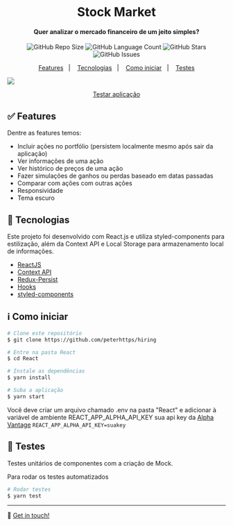 <h1 align="center">Stock Market</h1>
<h4 align="center">
  Quer analizar o mercado financeiro de um jeito simples?
</h4>
<p align="center">
  <img alt="GitHub Repo Size" src="https://img.shields.io/github/repo-size/peterhttps/hiring"/>
  <img alt="GitHub Language Count" src="https://img.shields.io/github/languages/count/peterhttps/hiring"/>
   <img alt="GitHub Stars" src="https://img.shields.io/github/stars/peterhttps/hiring"/>
   <img alt="GitHub Issues" src="https://img.shields.io/github/issues/peterhttps/hiring"/>
  </p>

<p align="center">
	<a href="#white_check_mark-features">Features</a>&nbsp;&nbsp;&nbsp;|&nbsp;&nbsp;&nbsp;
  <a href="#rocket-tecnologias">Tecnologias</a>&nbsp;&nbsp;&nbsp;|&nbsp;&nbsp;&nbsp;
  <a href="#information_source-como-iniciar">Como iniciar</a>&nbsp;&nbsp;&nbsp;|&nbsp;&nbsp;&nbsp;
  <a href="#memo-testes">Testes</a>
</p>


![](https://i.imgur.com/MJ4GMav.png)

<p align="center">
  <a href="https://stock-market-one.vercel.app/">Testar aplicação</a>
</p>

## :white_check_mark: Features
Dentre as features temos:
-  Incluir ações no portfólio (persistem localmente mesmo após sair da aplicação)
- Ver informações de uma ação
- Ver histórico de preços de uma ação 
-  Fazer simulações de ganhos ou perdas baseado em datas passadas
-  Comparar com ações com outras ações
- Responsividade
- Tema escuro 

## :rocket: Tecnologias 

Este projeto foi desenvolvido com React.js e utiliza styled-components para estilização, além da Context API e 
Local Storage para armazenamento local de informações.  

-  [ReactJS](https://reactjs.org/)
-  [Context API](https://reactjs.org/docs/context.html)
- [Redux-Persist](https://github.com/rt2zz/redux-persist)
-  [Hooks](https://reactjs.org/docs/hooks-reference.html)
- [styled-components](https://styled-components.com/)

## :information_source: Como iniciar

```bash
# Clone este repositório
$ git clone https://github.com/peterhttps/hiring

# Entre na pasta React
$ cd React

# Instale as dependências
$ yarn install

# Suba a aplicação
$ yarn start
```
Você deve criar um arquivo chamado .env na pasta "React" e adicionar à variável de ambiente REACT_APP_ALPHA_API_KEY sua api key da [Alpha Vantage](https://www.alphavantage.co/)
`REACT_APP_ALPHA_API_KEY=suakey`

## :memo: Testes

Testes unitários de componentes com a criação de Mock.

<p>Para rodar os testes automatizados</p>

```bash
# Rodar testes
$ yarn test
```

---


:triangular_flag_on_post: [Get in touch!](https://www.linkedin.com/in/peterparts/)
